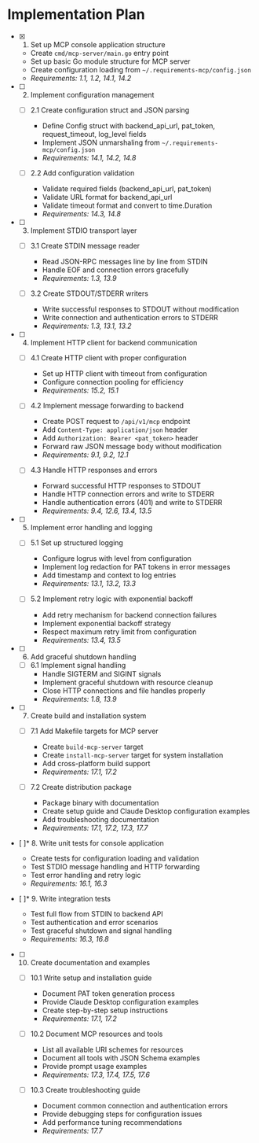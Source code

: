 # Implementation Plan

- [x] 1. Set up MCP console application structure
  - Create `cmd/mcp-server/main.go` entry point
  - Set up basic Go module structure for MCP server
  - Create configuration loading from `~/.requirements-mcp/config.json`
  - _Requirements: 1.1, 1.2, 14.1, 14.2_

- [ ] 2. Implement configuration management
  - [ ] 2.1 Create configuration struct and JSON parsing
    - Define Config struct with backend_api_url, pat_token, request_timeout, log_level fields
    - Implement JSON unmarshaling from `~/.requirements-mcp/config.json`
    - _Requirements: 14.1, 14.2, 14.8_

  - [ ] 2.2 Add configuration validation
    - Validate required fields (backend_api_url, pat_token)
    - Validate URL format for backend_api_url
    - Validate timeout format and convert to time.Duration
    - _Requirements: 14.3, 14.8_

- [ ] 3. Implement STDIO transport layer
  - [ ] 3.1 Create STDIN message reader
    - Read JSON-RPC messages line by line from STDIN
    - Handle EOF and connection errors gracefully
    - _Requirements: 1.3, 13.9_

  - [ ] 3.2 Create STDOUT/STDERR writers
    - Write successful responses to STDOUT without modification
    - Write connection and authentication errors to STDERR
    - _Requirements: 1.3, 13.1, 13.2_

- [ ] 4. Implement HTTP client for backend communication
  - [ ] 4.1 Create HTTP client with proper configuration
    - Set up HTTP client with timeout from configuration
    - Configure connection pooling for efficiency
    - _Requirements: 15.2, 15.1_

  - [ ] 4.2 Implement message forwarding to backend
    - Create POST request to `/api/v1/mcp` endpoint
    - Add `Content-Type: application/json` header
    - Add `Authorization: Bearer <pat_token>` header
    - Forward raw JSON message body without modification
    - _Requirements: 9.1, 9.2, 12.1_

  - [ ] 4.3 Handle HTTP responses and errors
    - Forward successful HTTP responses to STDOUT
    - Handle HTTP connection errors and write to STDERR
    - Handle authentication errors (401) and write to STDERR
    - _Requirements: 9.4, 12.6, 13.4, 13.5_

- [ ] 5. Implement error handling and logging
  - [ ] 5.1 Set up structured logging
    - Configure logrus with level from configuration
    - Implement log redaction for PAT tokens in error messages
    - Add timestamp and context to log entries
    - _Requirements: 13.1, 13.2, 13.3_

  - [ ] 5.2 Implement retry logic with exponential backoff
    - Add retry mechanism for backend connection failures
    - Implement exponential backoff strategy
    - Respect maximum retry limit from configuration
    - _Requirements: 13.4, 13.5_

- [ ] 6. Add graceful shutdown handling
  - [ ] 6.1 Implement signal handling
    - Handle SIGTERM and SIGINT signals
    - Implement graceful shutdown with resource cleanup
    - Close HTTP connections and file handles properly
    - _Requirements: 1.8, 13.9_

- [ ] 7. Create build and installation system
  - [ ] 7.1 Add Makefile targets for MCP server
    - Create `build-mcp-server` target
    - Create `install-mcp-server` target for system installation
    - Add cross-platform build support
    - _Requirements: 17.1, 17.2_

  - [ ] 7.2 Create distribution package
    - Package binary with documentation
    - Create setup guide and Claude Desktop configuration examples
    - Add troubleshooting documentation
    - _Requirements: 17.1, 17.2, 17.3, 17.7_

- [ ]* 8. Write unit tests for console application
  - Create tests for configuration loading and validation
  - Test STDIO message handling and HTTP forwarding
  - Test error handling and retry logic
  - _Requirements: 16.1, 16.3_

- [ ]* 9. Write integration tests
  - Test full flow from STDIN to backend API
  - Test authentication and error scenarios
  - Test graceful shutdown and signal handling
  - _Requirements: 16.3, 16.8_

- [ ] 10. Create documentation and examples
  - [ ] 10.1 Write setup and installation guide
    - Document PAT token generation process
    - Provide Claude Desktop configuration examples
    - Create step-by-step setup instructions
    - _Requirements: 17.1, 17.2_

  - [ ] 10.2 Document MCP resources and tools
    - List all available URI schemes for resources
    - Document all tools with JSON Schema examples
    - Provide prompt usage examples
    - _Requirements: 17.3, 17.4, 17.5, 17.6_

  - [ ] 10.3 Create troubleshooting guide
    - Document common connection and authentication errors
    - Provide debugging steps for configuration issues
    - Add performance tuning recommendations
    - _Requirements: 17.7_